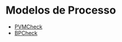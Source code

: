 # Modelos de Processo
* [PVMCheck](https://github.com/GabrielMarquesdaSilva/Catalogo-de-Tecnicas-de-Checklist/blob/%23-Modelos-de-Processo/PVMCheck.md)
* [BPCheck](https://github.com/GabrielMarquesdaSilva/Catalogo-de-Tecnicas-de-Checklist/blob/%23-Modelos-de-Processo/BPCheck.md)
